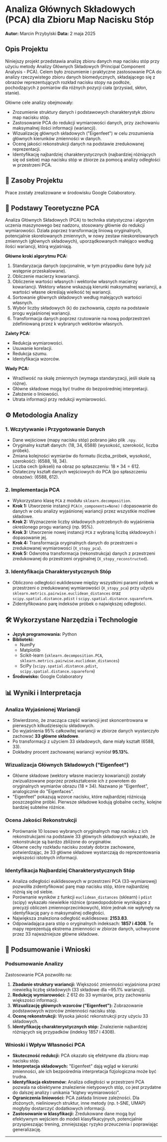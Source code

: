 # Analiza Głównych Składowych (PCA) dla Zbioru Map Nacisku Stóp

**Autor:** Marcin Przybylski
**Data:** 2 maja 2025

## Opis Projektu

Niniejszy projekt przedstawia analizę zbioru danych map nacisku stóp przy użyciu metody Analizy Głównych Składowych (Principal Component Analysis - PCA). Celem było zrozumienie i praktyczne zastosowanie PCA do analizy rzeczywistego zbioru danych biomedycznych, składającego się z obrazów reprezentujących rozkład nacisku stopy na podłoże, pochodzących z pomiarów dla różnych pozycji ciała (przysiad, skłon, stanie).

Główne cele analizy obejmowały:
* Zrozumienie struktury danych i podstawowych charakterystyk zbioru map nacisku stóp.
* Zastosowanie PCA do redukcji wymiarowości danych, przy zachowaniu maksymalnej ilości informacji (wariancji).
* Wizualizację głównych składowych ("Eigenfeet") w celu zrozumienia głównych kierunków zmienności w danych.
* Ocenę jakości rekonstrukcji danych na podstawie zredukowanej reprezentacji.
* Identyfikację najbardziej charakterystycznych (najbardziej różniących się od siebie) map nacisku stóp w zbiorze za pomocą analizy odległości w przestrzeni PCA.

## 📂 Zasoby Projektu

Prace zostały zrealizowane w środowisku Google Colaboratory.

## 🔬 Podstawy Teoretyczne PCA

Analiza Głównych Składowych (PCA) to technika statystyczna i algorytm uczenia maszynowego bez nadzoru, stosowany głównie do redukcji wymiarowości. Działa poprzez transformację liniową oryginalnych, potencjalnie skorelowanych zmiennych, w nowy zestaw nieskorelowanych zmiennych (głównych składowych), uporządkowanych malejąco według ilości wariancji, którą wyjaśniają.

**Główne kroki algorytmu PCA:**
1.  Standaryzacja danych (opcjonalnie, w tym przypadku dane były już wstępnie przeskalowane).
2.  Obliczenie macierzy kowariancji.
3.  Obliczenie wartości własnych i wektorów własnych macierzy kowariancji. Wektory własne wskazują kierunki maksymalnej wariancji, a wartości własne określają wielkość tej wariancji.
4.  Sortowanie głównych składowych według malejących wartości własnych.
5.  Wybór liczby składowych (k) do zachowania, często na podstawie progu wyjaśnionej wariancji.
6.  Transformacja danych poprzez rzutowanie na nową podprzestrzeń zdefiniowaną przez k wybranych wektorów własnych.

**Zalety PCA:**
* Redukcja wymiarowości.
* Usuwanie korelacji.
* Redukcja szumu.
* Identyfikacja wzorców.

**Wady PCA:**
* Wrażliwość na skalę zmiennych (wymaga standaryzacji, jeśli skale są różne).
* Główne składowe mogą być trudne do bezpośredniej interpretacji.
* Założenie o liniowości.
* Utrata informacji przy redukcji wymiarowości.

## ⚙️ Metodologia Analizy

### 1. Wczytywanie i Przygotowanie Danych

* Dane wejściowe (mapy nacisku stóp) pobrano jako plik `.npy`.
* Oryginalny kształt danych: (18, 34, 6588) (wysokość, szerokość, liczba próbek).
* Zmiana kolejności wymiarów do formatu (liczba\_próbek, wysokość, szerokość): (6588, 18, 34).
* Liczba cech (pikseli) na obraz po spłaszczeniu: $18 \times 34 = 612$.
* Ostateczny kształt danych wejściowych do PCA (po spłaszczeniu obrazów): (6588, 612).

### 2. Implementacja PCA

* Wykorzystano klasę `PCA` z modułu `sklearn.decomposition`.
* **Krok 1:** Utworzenie instancji `PCA(n_components=None)` i dopasowanie do danych w celu analizy wyjaśnionej wariancji przez wszystkie możliwe składowe.
* **Krok 2:** Wyznaczenie liczby składowych potrzebnych do wyjaśnienia określonego progu wariancji (np. 95%).
* **Krok 3:** Utworzenie nowej instancji `PCA` z wybraną liczbą składowych i dopasowanie jej.
* **Krok 4:** Transformacja oryginalnych danych do przestrzeni o zredukowanej wymiarowości (`X_stopy_pca`).
* **Krok 5:** Odwrotna transformacja (rekonstrukcja) danych z przestrzeni zredukowanej do przestrzeni oryginalnej (`X_stopy_reconstructed`).

### 3. Identyfikacja Charakterystycznych Stóp

* Obliczono odległości euklidesowe między wszystkimi parami próbek w przestrzeni o zredukowanej wymiarowości (`X_stopy_pca`) przy użyciu `sklearn.metrics.pairwise.euclidean_distances` oraz `scipy.spatial.distance.pdist` i `scipy.spatial.distance.squareform`.
* Zidentyfikowano parę indeksów próbek o największej odległości.

## 🛠️ Wykorzystane Narzędzia i Technologie

* **Język programowania:** Python
* **Biblioteki:**
    * NumPy
    * Matplotlib
    * Scikit-learn (`sklearn.decomposition.PCA`, `sklearn.metrics.pairwise.euclidean_distances`)
    * SciPy (`scipy.spatial.distance.pdist`, `scipy.spatial.distance.squareform`)
* **Środowisko:** Google Colaboratory

## 📊 Wyniki i Interpretacja

### Analiza Wyjaśnionej Wariancji

* Stwierdzono, że znacząca część wariancji jest skoncentrowana w pierwszych kilkudziesięciu składowych.
* Do wyjaśnienia 95% całkowitej wariancji w zbiorze danych wystarczyło zachować **33 główne składowe**.
* Po transformacji z użyciem 33 składowych, dane miały kształt (6588, 33).
* Dokładny procent zachowanej wariancji wyniósł **95.13%**.

### Wizualizacja Głównych Składowych ("Eigenfeet")

* Główne składowe (wektory własne macierzy kowariancji) zostały zwizualizowane poprzez przekształcenie ich z powrotem do oryginalnych wymiarów obrazu ($18 \times 34$). Nazwano je "Eigenfeet", analogicznie do "Eigenfaces".
* "Eigenfeet" pokazują wzorce nacisku, które najbardziej różnicują poszczególne próbki. Pierwsze składowe kodują globalne cechy, kolejne bardziej subtelne różnice.

### Ocena Jakości Rekonstrukcji

* Porównanie 10 losowo wybranych oryginalnych map nacisku z ich rekonstrukcjami na podstawie 33 głównych składowych wykazało, że rekonstrukcje są bardzo zbliżone do oryginałów.
* Główne cechy rozkładu nacisku zostały dobrze zachowane, potwierdzając, że 33 główne składowe wystarczają do reprezentowania większości istotnych informacji.

### Identyfikacja Najbardziej Charakterystycznych Stóp

* Analiza odległości euklidesowych w przestrzeni PCA (33-wymiarowej) pozwoliła zidentyfikować parę map nacisku stóp, które najbardziej różnią się od siebie.
* Porównanie wyników z funkcji `euclidean_distances` (sklearn) i `pdist` (scipy) wykazało niewielkie różnice (prawdopodobnie wynikające z precyzji obliczeń zmiennoprzecinkowych), które jednak nie wpłynęły na identyfikację pary o maksymalnej odległości.
* Największa znaleziona odległość euklidesowa: **2153.83**.
* Odpowiadająca para stóp o oryginalnych indeksach: **1857 i 4308**. Te mapy reprezentują ekstrema zmienności w zbiorze danych, uchwycone przez 33 najważniejsze główne składowe.

## 🏁 Podsumowanie i Wnioski

### Podsumowanie Analizy

Zastosowanie PCA pozwoliło na:
1.  **Zbadanie struktury wariancji:** Większość zmienności wyjaśniona przez niewielką liczbę składowych (33 składowe dla ~95.1% wariancji).
2.  **Redukcję wymiarowości:** Z 612 do 33 wymiarów, przy zachowaniu większości informacji.
3.  **Wizualizację głównych wzorców ("Eigenfeet"):** Zobrazowanie podstawowych wzorców zmienności nacisku stóp.
4.  **Ocenę rekonstrukcji:** Wysoka jakość rekonstrukcji przy użyciu 33 składowych.
5.  **Identyfikację charakterystycznych stóp:** Znalezienie najbardziej różniących się przypadków (indeksy 1857 i 4308).

### Wnioski i Wpływ Własności PCA

* **Skuteczność redukcji:** PCA okazało się efektywne dla zbioru map nacisku stóp.
* **Interpretacja składowych:** "Eigenfeet" dają wgląd w kierunki zmienności, ale ich bezpośrednia interpretacja fizjologiczna może być trudna.
* **Identyfikacja ekstremów:** Analiza odległości w przestrzeni PCA pozwala na obiektywne znalezienie nietypowych stóp, co jest przydatne do dalszej analizy i unikania "klątwy wymiarowości".
* **Ograniczenia liniowości:** PCA zakłada liniowe zależności. Dla złożonych, nieliniowych struktur, inne metody (np. t-SNE, UMAP) mogłyby dostarczyć dodatkowych informacji.
* **Zastosowanie w klasyfikacji:** Zredukowane dane mogą być efektywnym wejściem do modeli klasyfikacyjnych, potencjalnie przyspieszając trening, zmniejszając ryzyko przeuczenia i poprawiając generalizację.

---
